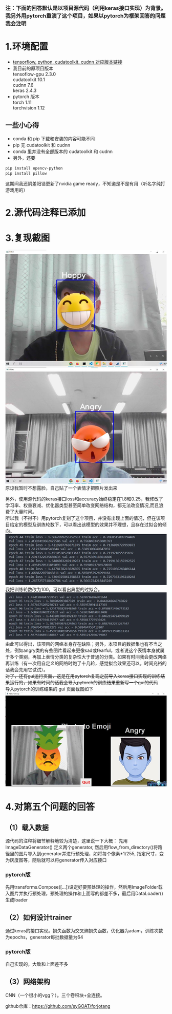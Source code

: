 ### 注：下面的回答默认是以项目源代码（利用keras接口实现）为背景。我另外用pytorch重演了这个项目，如果以pytorch为框架回答的问题我会注明
# 1.环境配置
+ [tensorflow, python, cudatoolkit, cudnn 对应版本链接](https://tensorflow.google.cn/install/source_windows?hl=en#gpu)
+ 我目前的原项目版本  
tensoflow-gpu 2.3.0  
cudatoolkit 10.1  
cudnn 7.6  
keras 2.4.3  
+ pytorch 版本  
torch 1.11  
torchvision 1.12
## 一些小心得
+ conda 和 pip 下载和安装的内容可能不同
+ pip 无 cudatoolkit 和 cudnn
+ conda 里并没有全部版本的 cudatoolkit 和 cudnn
+ 另外，还要
```
pip install opencv-python
pip install pillow
```
这期间我还阴差阳错更新了nvidia game ready，不知道是不是有用（听名字纯打游戏用的）

# 2.源代码注释已添加
# 3.复现截图
![](img/myemotion1.jpg)
![](img/myemotion2.jpg)
原谅我暂时不想露脸，自己贴了一个表情才把照片发出来  
  
另外，使用源代码的keras接口loss和accuracy始终稳定在1.8和0.25，我修改了学习率、权重衰减、优化器类型甚至简单改变网络结构，都无法改变情况,而且浪费了大量时间。  
所以我（不得不）用pytorch复刻了这个项目，并没有出现上面的情况，但在该项目给定的模型及训练轮数下，可以看出该模型的效果并不理想，且存在过拟合的倾向。  
![](img/res1.jpg)  
我把训练轮数改为100，可以看出典型的过拟合。  
![](img/res2.jpg)  
由此可以得出，该项目的网络本身存在缺陷；另外，本项目的数据集也有不当之处，例如angry类的有些图片看起来更像sad或fearful，或者说这个表情本身就属于多个类别，再加上表情分类的复杂性大于普通的分类。如果有时间我会更改网络再训练（有一次用自定义的网络时跑了十几轮，感觉拟合效果还可以，时间充裕的话我会先用它试试）。  
~~对了，还有gui运行页面，这是在用pytorch复现之前导入keras接口实现的训练结果运行的，如果有时间的话我会导入pytorch的训练结果重新写一个gui的代码~~  
导入pytorch的训练结果的 gui 页面截图如下  
![](img/gui.jpg)

# 4.对第五个问题的回答
## （1）载入数据
源代码的注释将细节解释地较为清楚，这里说一下大概：
先用ImageDataGenerator() 定义两个generator, 然后用flow_from_directory()将路径里的图片导入到generator并进行预处理，如将每个像素*1/255, 指定尺寸，变为灰度图等，随后就可以将generator传入对应接口  
### pytorch版
先用transforms.Compose([...])设定好要预处理的操作，然后用ImageFolder载入图片并执行预处理，预处理的操作和上面写的都差不多，最后用DataLoader()生成loader
## （2）如何设计trainer
通过keras的接口实现。损失函数为交叉熵损失函数，优化器为adam，训练次数为epochs，generator每批数据量为64
### pytorch版
自己实现的，大致和上面差不多
## （3）网络架构
CNN（一个很小的vgg？）。三个卷积块+全连接。
  
  github仓库：https://github.com/syGOAT/forjotang
